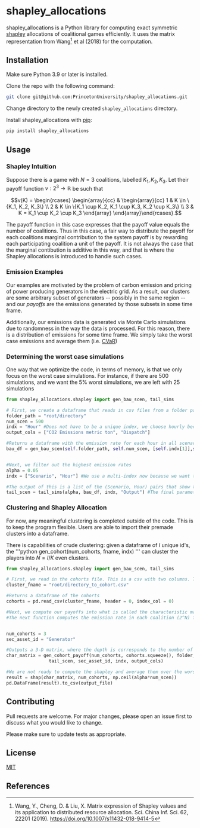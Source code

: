 # shapley_allocations

shapley_allocations is a Python library for computing exact symmetric [shapley](https://en.wikipedia.org/wiki/Shapley_value) allocations of coalitional games efficiently. It uses the matrix representation from Wang[^1] et al (2018) for the computation. 

## Installation

Make sure Python 3.9 or later is installed.

Clone the repo with the following command:
```bash
git clone git@github.com:PrincetonUniversity/shapley_allocations.git
```

Change directory to the newly created `shapley_allocations` directory.

Install shapley_allocations with [pip](https://pip.pypa.io/en/stable/):

```bash
pip install shapley_allocations
```

## Usage

### Shapley Intuition
Suppose there is a game with $N=3$ coalitions, labelled $K_1, K_2, K_3$. Let their payoff function $v: 2^3 \rightarrow \mathbb{R}$ be such that 
```math
v(K) =
\begin{rcases}
\begin{array}{cc}
  & 
    \begin{array}{cc}
      1 & K \in \{K_1, K_2, K_3\} \\
      2 & K \in \{K_1 \cup K_2, K_1 \cup K_3, K_2 \cup K_3\} \\
      3 & K = K_1 \cup K_2 \cup K_3
    \end{array}
\end{array}\end{rcases}.
```
The payoff function in this case expresses that the payoff value equals the number of coalitions. Thus in this case, a fair way to distribute the payoff for each coalitions marginal contribution to the system payoff is by rewarding each participating coalition a unit of the payoff. It is not always the case that the marginal contibution is additive in this way, and that is where the Shapley allocations is introduced to handle such cases.

### Emission Examples
Our examples are motivated by the problem of carbon emission and pricing of power producing generators in the electric grid. As a result, our clusters are some arbitrary subset of generators -- possibly in the same region -- and our *payoffs* are the emissions generated by those subsets in some time frame.

Additionally, our emissions data is generated via Monte Carlo simulations due to randomness in the way the data is processed. For this reason, there is a distribution of emissions for some time frame. We simply take the worst case emissions and average them (i.e. [CVaR](https://en.wikipedia.org/wiki/Expected_shortfall))


### Determining the worst case simulations
One way that we optimize the code, in terms of memory, is that we only focus on the worst case simulations. For instance, if there are 500 simulations, and we want the 5\% worst simulations, we are left with 25 simulations

```python
from shapley_allocations.shapley import gen_bau_scen, tail_sims

# First, we create a dataframe that reads in csv files from a folder path. The number of .csv files are the num_scen. We specify what the index of the csv files should be, and also the columns of interest if we do not want all columns
folder_path = "root/directory"
num_scen = 500
indx = "Hour" #Does not have to be a unique index, we choose hourly because we perform groupby operations to obtain the houry sum
output_cols = ["CO2 Emissions metric ton", "Dispatch"]

#Returns a dataframe with the emission rate for each hour in all scenarios
bau_df = gen_bau_scen(self.folder_path, self.num_scen, [self.indx[1]],self.output_cols)


#Next, we filter out the highest emission rates
alpha = 0.05
indx = ["Scenario", "Hour"] #We use a multi-index now because we want the output specfying for each hour, the 100*alpha % worst case scenarios.

#The output of this is a list of the (Scenario, Hour) pairs that show the worst case simulations
tail_scen = tail_sims(alpha, bau_df, indx, "Output") #The final parameter is an arbitrary column name for 
```

### Clustering and Shapley Allocation
For now, any meaningful clustering is completed outside of the code. This is to keep the program flexible. Users are able to import their premade clusters into a dataframe.

There is capabilities of crude clustering: given a dataframe of $I$ unique id's, the 
'''python 
gen_cohort(num_cohorts, fname, indx)
'''
can cluster the players into $N=I/K$ even clusters.

```python
from shapley_allocations.shapley import gen_bau_scen, tail_sims

# First, we read in the cohorts file. This is a csv with two columns. The first column is the ID of the player and the second column is the corresponding cluser they are in.
cluster_fname = "root/directory_to_cohort.csv"

#Returns a dataframe of the cohorts
cohorts = pd.read_csv(cluster_fname, header = 0, index_col = 0)

#Next, we compute our payoffs into what is called the characteristic matrix. 
#The next function computes the emission rate in each coalition (2^N) for the worst case scenarios


num_cohorts = 3
sec_asset_id = "Generator"

#Outputs a 3-D matrix, where the depth is corresponds to the number of worst case scenarios. The rows correspond to hours and the columns correspond to a particular coalition
char_matrix = gen_cohort_payoff(num_cohorts, cohorts.squeeze(), folder_path,
                tail_scen, sec_asset_id, indx, output_cols)

#We are not ready to compute the shapley and average them over the worst case scenarios
result = shap(char_matrix, num_cohorts, np.ceil(alpha*num_scen))
pd.DataFrame(result).to_csv(output_file)
```

## Contributing

Pull requests are welcome. For major changes, please open an issue first
to discuss what you would like to change.

Please make sure to update tests as appropriate.

## License

[MIT](https://choosealicense.com/licenses/mit/)

## References
[^1]: Wang, Y., Cheng, D. & Liu, X. Matrix expression of Shapley values and its application to distributed resource allocation. Sci. China Inf. Sci. 62, 22201 (2019). https://doi.org/10.1007/s11432-018-9414-5

